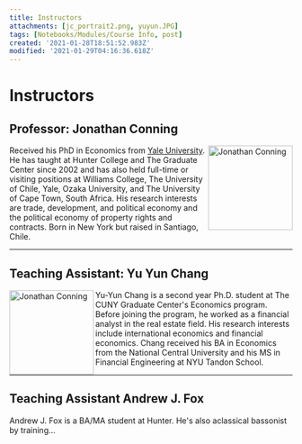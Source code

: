 ```yaml
---
title: Instructors
attachments: [jc_portrait2.png, yuyun.JPG]
tags: [Notebooks/Modules/Course Info, post]
created: '2021-01-28T18:51:52.983Z'
modified: '2021-01-29T04:16:36.618Z'
---
```


# Instructors


## Professor: Jonathan Conning

<img src="../attachments/jc_portrait2.png" alt="Jonathan Conning" class="bg-primary" width="150px" align="right">

Received his PhD in Economics from [Yale University](https://economics.yale.edu/).  He has taught at Hunter College and The Graduate Center since 2002 and has also held full-time or visiting positions at Williams College, The University of Chile, Yale, Ozaka University, and The University of Cape Town, South Africa.  His research interests are trade, development, and political economy and the political economy of property rights and contracts. Born in New York but raised in Santiago, Chile. 

---

## Teaching Assistant: Yu Yun Chang
<img src="../attachments/yuyun.JPG" alt="Jonathan Conning" class="bg-primary" width="150px" align="left">

Yu-Yun Chang is a second year Ph.D. student at The CUNY Graduate Center's Economics program. Before joining the program, he worked as a financial analyst in the real estate field. His research interests include international economics and financial economics. Chang received his BA in Economics from the National Central University and his MS in Financial Engineering at NYU Tandon School. 

---

## Teaching Assistant Andrew J. Fox

Andrew J. Fox is a BA/MA student at Hunter. He's also aclassical bassonist by training...


